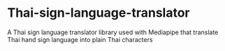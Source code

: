 # Thai-sign-language-translator
A Thai sign language translator library used with Mediapipe that translate Thai hand sign language into plain Thai characters
